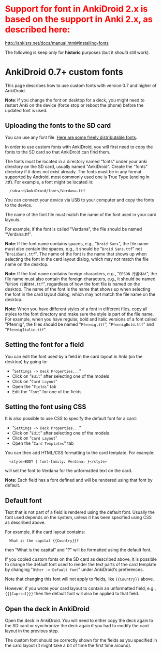 # <font color='red'>Support for font in AnkiDroid 2.x is based on the support in Anki 2.x, as described here:</font>
http://ankisrs.net/docs/manual.html#installing-fonts

The following is keep only for **historic** purposes (but it _should_ still work).

# AnkiDroid 0.7+ custom fonts

This page describes how to use custom fonts with version 0.7 and higher of AnkiDroid.

**Note**: If you change the font on desktop for a deck, you might need to restart Anki on the device (force stop or reboot the phone) before the updated font is used.

## Uploading the fonts to the SD card

You can use any font file. [Here are some freely distributable fonts](FreelyDistributableFonts.md).

In order to use custom fonts with AnkiDroid, you will first need to copy the fonts to the SD card so that AnkiDroid can find them.

The fonts must be located in a directory named "fonts" under your anki directory on the SD card, usually named "AnkiDroid". Create the "fonts" directory if it does not exist already. The fonts must be in any format supported by Android, most commonly used one is True Type (ending in .ttf). For example, a font might be located in:
```
  /sdcard/AnkiDroid/fonts/Verdana.ttf
```

You can connect your device via USB to your computer and copy the fonts to the device.

The name of the font file must match the name of the font used in your card layouts.

For example, if the font is called "Verdana", the file should be named "Verdana.ttf".

**Note**: If the font name contains spaces, e.g., "`Droid Sans`", the file name must also contain the spaces, e.g., it should be "`Droid Sans.ttf`" not "`DroidSans.ttf`". The name of the font is the name that shows up when selecting the font in the card layout dialog, which may not match the file name on the desktop.

**Note**: If the font name contains foreign characters, e.g., "`EPSON 行書体Ｍ`", the file name must also contain the foreign characters, e.g., it should be named "`EPSON 行書体Ｍ.ttf`", regardless of how the font file is named on the desktop. The name of the font is the name that shows up when selecting the font in the card layout dialog, which may not match the file name on the desktop.

**Note**: When you have different styles of a font in different files, copy all styles to the font directory and make sure the style is part of the file name. For example, when you have regular, bold and italic versions of a font called "Pfennig", the files should be named "`Pfennig.ttf`", "`PfennigBold.ttf`" and "`PfennigItalic.ttf`".

## Setting the font for a field

You can edit the font used by a field in the card layout in Anki (on the desktop) by going to:
  * "`Settings -> Deck Properties...`"
  * Click on "`Edit`" after selecting one of the models
  * Click on "`Card Layout`"
  * Open the "`Fields`" tab
  * Edit the "`Font`" for one of the fields

## Setting the font using CSS

It is also possible to use CSS to specify the default font for a card:
  * "`Settings -> Deck Properties...`"
  * Click on "`Edit`" after selecting one of the models
  * Click on "`Card Layout`"
  * Open the "`Card Templates`" tab

You can then add HTML/CSS formatting to the card template. For example:
```
  <style>BODY { font-family: Verdana; }</style>
```
will set the font to Verdana for the unformatted text on the card.

**Note:** Each field has a font defined and will be rendered using that font by default.

## Default font
Text that is not part of a field is rendered using the default font. Usually the font used depends on the system, unless it has been specified using CSS as described above.

For example, if the card layout contains:
```
  What is the capital {{Country}}?
```
then "What is the capital" and "?" will be formatted using the default font.

If you copied custom fonts on the SD card as described above, it is possible to change the default font used to render the text parts of the card template by changing "`Other -> Default font`" under AnkiDroid's preferences.

Note that changing this font will not apply to fields, like `{{Country}}` above.

However, if you wrote your card layout to contain an unformatted field, e.g., `{{{Capital}}}` then the default font will also be applied to that field.

## Open the deck in AnkiDroid

Open the deck in AnkiDroid. You will need to either copy the deck again to the SD card or synchronize the deck again if you had to modify the card layout in the previous step.

The custom font should be correctly shown for the fields as you specified in the card layout (it might take a bit of time the first time around).